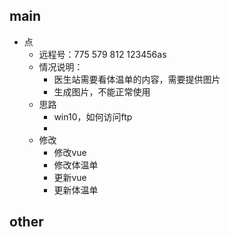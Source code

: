 ## main

- 点
	- 远程号：775 579 812  123456as
	- 情况说明：
		- 医生站需要看体温单的内容，需要提供图片
		- 生成图片，不能正常使用
	- 思路
		- win10，如何访问ftp
		- 
	- 修改
		- 修改vue
		- 修改体温单
		- 更新vue
		- 更新体温单


## other

